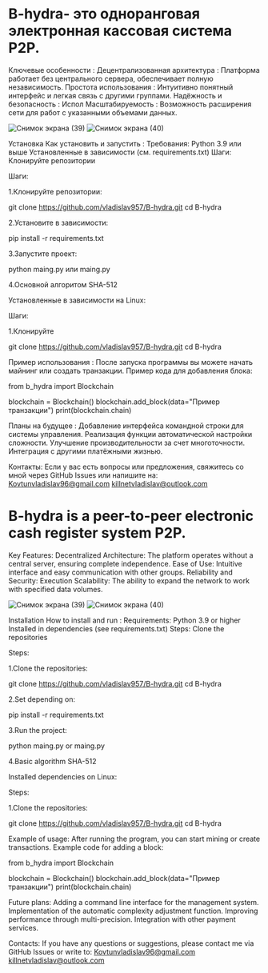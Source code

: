 # B-hydra- это одноранговая электронная кассовая система P2P.


Ключевые особенности :
Децентрализованная архитектура : Платформа работает без центрального сервера, обеспечивает полную независимость.
Простота использования : Интуитивно понятный интерфейс и легкая связь с другими группами.
Надёжность и безопасность : Испол
Масштабируемость : Возможность расширения сети для работ с указанными объемами данных.

![Снимок экрана (39)](https://github.com/user-attachments/assets/096c8c4e-2ddb-45cd-b01d-b5c89ee1980c)
![Снимок экрана (40)](https://github.com/user-attachments/assets/5daa4e3d-bff6-4995-b1f3-77bda0f0cbcf)



Установка
Как установить и запустить :
Требования:
Python 3.9 или выше
Установленные в зависимости (см. requirements.txt)
Шаги:
Клонируйте репозитории


Шаги:

1.Клонируйте репозитории:

git clone https://github.com/vladislav957/B-hydra.git
cd B-hydra

2.Установите в зависимости:

pip install -r requirements.txt

3.Запустите проект:

python maing.py или maing.py

4.Основной алгоритом SHA-512

Установленные в зависимости на Linux:

Шаги:

1.Клонируйте

 git clone
https://github.com/vladislav957/B-hydra.git
cd B-hydra

Пример использования :
После запуска программы вы можете начать майнинг или создать транзакции. Пример кода для добавления блока:

from b_hydra import Blockchain

blockchain = Blockchain()
blockchain.add_block(data="Пример транзакции")
print(blockchain.chain)

Планы на будущее :
Добавление интерфейса командной строки для системы управления.
Реализация функции автоматической настройки сложности.
Улучшение производительности за счет многоточности.
Интеграция с другими платёжными жизнью.


Контакты:
Если у вас есть вопросы или предложения, свяжитесь со мной через GitHub Issues или напишите на: Kovtunvladislav96@gmail.com killnetvladislav@outlook.com

# B-hydra is a peer-to-peer electronic cash register system P2P.

Key Features: Decentralized Architecture: The platform operates without a central server, ensuring complete independence. Ease of Use: Intuitive interface and easy communication with other groups. Reliability and Security: Execution Scalability: The ability to expand the network to work with specified data volumes.

![Снимок экрана (39)](https://github.com/user-attachments/assets/4f05102c-824f-42a4-b1f4-73bfbae0db3a)
![Снимок экрана (40)](https://github.com/user-attachments/assets/2f56edec-3b73-435f-8394-1870d88855ae)


Installation
How to install and run : Requirements: Python 3.9 or higher Installed in dependencies (see requirements.txt) Steps: Clone the repositories

Steps:

1.Clone the repositories:

git clone https://github.com/vladislav957/B-hydra.git
cd B-hydra

2.Set depending on:

pip install -r requirements.txt

3.Run the project:

python maing.py or maing.py

4.Basic algorithm SHA-512

Installed dependencies on Linux:

Steps:

1.Clone the repositories:

git clone
https://github.com/vladislav957/B-hydra.git
cd B-hydra

Example of usage: After running the program, you can start mining or create transactions. Example code for adding a block:

from b_hydra import Blockchain

blockchain = Blockchain()
blockchain.add_block(data="Пример транзакции")
print(blockchain.chain)

Future plans: Adding a command line interface for the management system. Implementation of the automatic complexity adjustment function. Improving performance through multi-precision. Integration with other payment services.

Contacts: If you have any questions or suggestions, please contact me via GitHub Issues or write to: Kovtunvladislav96@gmail.com killnetvladislav@outlook.com



